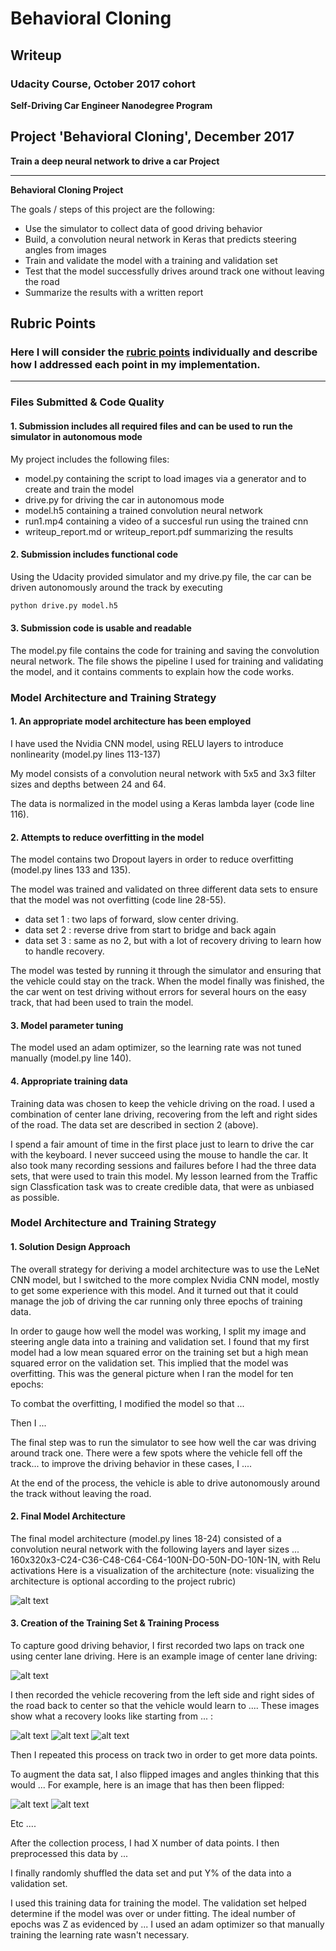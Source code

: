 # **Behavioral Cloning**

## Writeup

### Udacity Course, October 2017 cohort

**Self-Driving Car Engineer Nanodegree Program**

**Project 'Behavioral Cloning', December 2017**
---

**Train a deep neural network to drive a car Project**

---

**Behavioral Cloning Project**

The goals / steps of this project are the following:
* Use the simulator to collect data of good driving behavior
* Build, a convolution neural network in Keras that predicts steering angles from images
* Train and validate the model with a training and validation set
* Test that the model successfully drives around track one without leaving the road
* Summarize the results with a written report


[//]: # (Image References)

[image1]: ./examples/placeholder.png "Model Visualization"
[image2]: ./examples/placeholder.png "Grayscaling"
[image3]: ./examples/placeholder_small.png "Recovery Image"
[image4]: ./examples/placeholder_small.png "Recovery Image"
[image5]: ./examples/placeholder_small.png "Recovery Image"
[image6]: ./examples/placeholder_small.png "Normal Image"
[image7]: ./examples/placeholder_small.png "Flipped Image"

## Rubric Points
### Here I will consider the [rubric points](https://review.udacity.com/#!/rubrics/432/view) individually and describe how I addressed each point in my implementation.  

---
### Files Submitted & Code Quality

#### 1. Submission includes all required files and can be used to run the simulator in autonomous mode

My project includes the following files:
* model.py containing the script to load images via a generator and to create and train the model
* drive.py for driving the car in autonomous mode
* model.h5 containing a trained convolution neural network
* run1.mp4 containing a video of a succesful run using the trained cnn
* writeup_report.md or writeup_report.pdf summarizing the results

#### 2. Submission includes functional code
Using the Udacity provided simulator and my drive.py file, the car can be driven autonomously around the track by executing
```sh
python drive.py model.h5
```

#### 3. Submission code is usable and readable

The model.py file contains the code for training and saving the convolution neural network. The file shows the pipeline I used for training and validating the model, and it contains comments to explain how the code works.

### Model Architecture and Training Strategy

#### 1. An appropriate model architecture has been employed

I have used the Nvidia CNN model, using RELU layers to introduce nonlinearity (model.py lines 113-137)

My model consists of a convolution neural network with 5x5 and 3x3 filter sizes and depths between 24 and 64.

The data is normalized in the model using a Keras lambda layer (code line 116).

#### 2. Attempts to reduce overfitting in the model

The model contains two Dropout layers in order to reduce overfitting (model.py lines 133 and 135).

The model was trained and validated on three different data sets to ensure that the model was not overfitting (code line 28-55).
* data set 1 : two laps of forward, slow center driving.
* data set 2 : reverse drive from start to bridge and back again
* data set 3 : same as no 2, but with a lot of recovery driving to learn how to handle recovery.

The model was tested by running it through the simulator and ensuring that the vehicle could stay on the track. When the model finally was finished, the the car went on test driving without errors for several hours on the easy track, that had been used to train the model.

#### 3. Model parameter tuning

The model used an adam optimizer, so the learning rate was not tuned manually (model.py line 140).

#### 4. Appropriate training data

Training data was chosen to keep the vehicle driving on the road. I used a combination of center lane driving, recovering from the left and right sides of the road. The data set are described in section 2 (above).

I spend a fair amount of time in the first place just to learn to drive the car with the keyboard. I never succeed using the mouse to handle the car. It also took many recording sessions and failures before I had the three data sets, that were used to train this model. My lesson learned from the Traffic sign Classfication task was to create credible data, that were as unbiased as possible.

### Model Architecture and Training Strategy

#### 1. Solution Design Approach

The overall strategy for deriving a model architecture was to use the LeNet CNN model, but I switched to the more complex Nvidia CNN model, mostly to get some experience with this model. And it turned out that it could manage the job of driving the car running only three epochs of training data.

In order to gauge how well the model was working, I split my image and steering angle data into a training and validation set. I found that my first model had a low mean squared error on the training set but a high mean squared error on the validation set. This implied that the model was overfitting. This was the general picture when I ran the model for ten epochs:



To combat the overfitting, I modified the model so that ...

Then I ...

The final step was to run the simulator to see how well the car was driving around track one. There were a few spots where the vehicle fell off the track... to improve the driving behavior in these cases, I ....

At the end of the process, the vehicle is able to drive autonomously around the track without leaving the road.

#### 2. Final Model Architecture

The final model architecture (model.py lines 18-24) consisted of a convolution neural network with the following layers and layer sizes ...
160x320x3-C24-C36-C48-C64-C64-100N-DO-50N-DO-10N-1N, with Relu activations
Here is a visualization of the architecture (note: visualizing the architecture is optional according to the project rubric)

![alt text][image1]

#### 3. Creation of the Training Set & Training Process

To capture good driving behavior, I first recorded two laps on track one using center lane driving. Here is an example image of center lane driving:

![alt text][image2]

I then recorded the vehicle recovering from the left side and right sides of the road back to center so that the vehicle would learn to .... These images show what a recovery looks like starting from ... :

![alt text][image3]
![alt text][image4]
![alt text][image5]

Then I repeated this process on track two in order to get more data points.

To augment the data sat, I also flipped images and angles thinking that this would ... For example, here is an image that has then been flipped:

![alt text][image6]
![alt text][image7]

Etc ....

After the collection process, I had X number of data points. I then preprocessed this data by ...


I finally randomly shuffled the data set and put Y% of the data into a validation set.

I used this training data for training the model. The validation set helped determine if the model was over or under fitting. The ideal number of epochs was Z as evidenced by ... I used an adam optimizer so that manually training the learning rate wasn't necessary.
